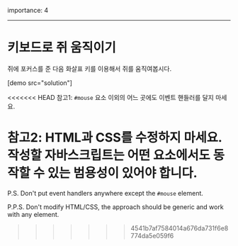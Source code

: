 importance: 4

---

# 키보드로 쥐 움직이기

쥐에 포커스를 준 다음 화살표 키를 이용해서 쥐를 움직여봅시다.

[demo src="solution"]

<<<<<<< HEAD
참고1: `#mouse` 요소 이외의 어느 곳에도 이벤트 핸들러를 달지 마세요.

참고2: HTML과 CSS를 수정하지 마세요. 작성할 자바스크립트는 어떤 요소에서도 동작할 수 있는 범용성이 있어야 합니다.
=======
P.S. Don't put event handlers anywhere except the `#mouse` element.

P.P.S. Don't modify HTML/CSS, the approach should be generic and work with any element.
>>>>>>> 4541b7af7584014a676da731f6e8774da5e059f6
